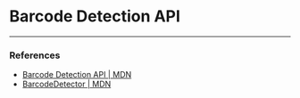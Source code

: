 # Barcode Detection API

---

### References

- [Barcode Detection API | MDN](https://developer.mozilla.org/en-US/docs/Web/API/Barcode_Detection_API)
- [BarcodeDetector | MDN](https://developer.mozilla.org/en-US/docs/Web/API/BarcodeDetector)